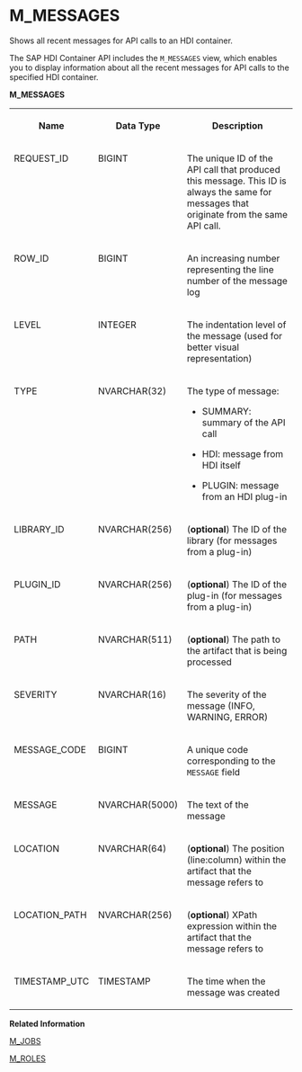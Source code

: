 <!-- loio16969231808e44838058306ab52048fe -->

# M\_MESSAGES

Shows all recent messages for API calls to an HDI container.



The SAP HDI Container API includes the `M_MESSAGES` view, which enables you to display information about all the recent messages for API calls to the specified HDI container.



**M\_MESSAGES**


<table>
<tr>
<th valign="top">

Name

</th>
<th valign="top">

Data Type

</th>
<th valign="top">

Description

</th>
</tr>
<tr>
<td valign="top">

REQUEST\_ID

</td>
<td valign="top">

BIGINT

</td>
<td valign="top">

The unique ID of the API call that produced this message. This ID is always the same for messages that originate from the same API call.

</td>
</tr>
<tr>
<td valign="top">

ROW\_ID

</td>
<td valign="top">

BIGINT

</td>
<td valign="top">

An increasing number representing the line number of the message log

</td>
</tr>
<tr>
<td valign="top">

LEVEL

</td>
<td valign="top">

INTEGER

</td>
<td valign="top">

The indentation level of the message \(used for better visual representation\)

</td>
</tr>
<tr>
<td valign="top">

TYPE

</td>
<td valign="top">

NVARCHAR\(32\)

</td>
<td valign="top">

The type of message:

-   SUMMARY: summary of the API call

-   HDI: message from HDI itself

-   PLUGIN: message from an HDI plug-in




</td>
</tr>
<tr>
<td valign="top">

LIBRARY\_ID

</td>
<td valign="top">

NVARCHAR\(256\)

</td>
<td valign="top">

\(**optional**\) The ID of the library \(for messages from a plug-in\)

</td>
</tr>
<tr>
<td valign="top">

PLUGIN\_ID

</td>
<td valign="top">

NVARCHAR\(256\)

</td>
<td valign="top">

\(**optional**\) The ID of the plug-in \(for messages from a plug-in\)

</td>
</tr>
<tr>
<td valign="top">

PATH

</td>
<td valign="top">

NVARCHAR\(511\)

</td>
<td valign="top">

\(**optional**\) The path to the artifact that is being processed

</td>
</tr>
<tr>
<td valign="top">

SEVERITY

</td>
<td valign="top">

NVARCHAR\(16\)

</td>
<td valign="top">

The severity of the message \(INFO, WARNING, ERROR\)

</td>
</tr>
<tr>
<td valign="top">

MESSAGE\_CODE

</td>
<td valign="top">

BIGINT

</td>
<td valign="top">

A unique code corresponding to the `MESSAGE` field

</td>
</tr>
<tr>
<td valign="top">

MESSAGE

</td>
<td valign="top">

NVARCHAR\(5000\)

</td>
<td valign="top">

The text of the message

</td>
</tr>
<tr>
<td valign="top">

LOCATION

</td>
<td valign="top">

NVARCHAR\(64\)

</td>
<td valign="top">

\(**optional**\) The position \(line:column\) within the artifact that the message refers to

</td>
</tr>
<tr>
<td valign="top">

LOCATION\_PATH

</td>
<td valign="top">

NVARCHAR\(256\)

</td>
<td valign="top">

\(**optional**\) XPath expression within the artifact that the message refers to

</td>
</tr>
<tr>
<td valign="top">

TIMESTAMP\_UTC

</td>
<td valign="top">

TIMESTAMP

</td>
<td valign="top">

The time when the message was created

</td>
</tr>
</table>

**Related Information**  


[M\_JOBS](m-jobs-d114ced.md "View information about the progress of jobs belonging to a MAKE operation.")

[M\_ROLES](m-roles-b7f3bee.md "Show the roles that are deployed in an HDI container.")

